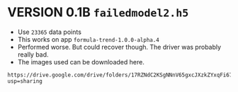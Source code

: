 # VERSION 0.1B `failedmodel2.h5`
- Use `23365` data points
- This works on app `formula-trend-1.0.0-alpha.4`
- Performed worse. But could recover though. The driver was probably really bad.
- The images used can be downloaded here.
```
https://drive.google.com/drive/folders/17RZNdC2KSgNNnV65gxcJXzkZYxqFi670?usp=sharing
```
